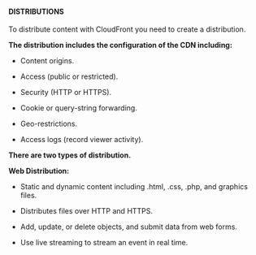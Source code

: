 #### DISTRIBUTIONS

To distribute content with CloudFront you need to create a distribution.

**The distribution includes the configuration of the CDN including:**

- Content origins.

- Access (public or restricted).

- Security (HTTP or HTTPS).

- Cookie or query-string forwarding.

- Geo-restrictions.

- Access logs (record viewer activity).

**There are two types of distribution.**

**Web Distribution:**

- Static and dynamic content including .html, .css, .php, and graphics files.

- Distributes files over HTTP and HTTPS.

- Add, update, or delete objects, and submit data from web forms.

- Use live streaming to stream an event in real time.

